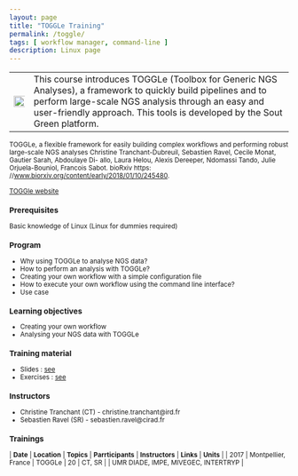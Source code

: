 ```yaml
---
layout: page
title: "TOGGLe Training"
permalink: /toggle/
tags: [ workflow manager, command-line ]
description: Linux page
---
```

<table class="table-contact">
<tr>
<td><img width="200%" class="img-responsive" src="{{ site.url }}/images/toggleLogo2.png" alt="" />
</td>
<td>
This course introduces TOGGLe (Toolbox for Generic NGS Analyses), a framework to quickly build pipelines and to perform large-scale NGS analysis through an easy and user-friendly approach. This tools is developed by the Sout Green platform.
</td>
</tr>
</table>

<small>TOGGLe, a flexible framework for easily building complex workflows and performing robust large-scale NGS analyses
Christine Tranchant-Dubreuil, Sebastien Ravel, Cecile Monat, Gautier Sarah, Abdoulaye Di- allo, Laura Helou, Alexis Dereeper, Ndomassi Tando, Julie Orjuela-Bouniol, Francois Sabot. bioRxiv https: //www.biorxiv.org/content/early/2018/01/10/245480.

[TOGGle website](http://toggle.southgreen.fr)

### Prerequisites
Basic knowledge of Linux (Linux for dummies required)

<div id="colonne1">
<h3>Program</h3>
<ul>
<li>Why using TOGGLe to analyse NGS data?</li>
<li>How to perform an analysis with TOGGLe?</li>
<li>Creating your own workflow with a simple configuration file</li>
<li>How to execute your own workflow using the command line interface?</li>
<li>Use case</li>
</ul>
</div>

<div id="colonne2">
<h3>Learning objectives</h3>
<ul>
<li>Creating your own workflow</li> 
<li>Analysing your NGS data with TOGGLe</li>
</ul>
</div>

<div id="colonne3">
<h3>Training material</h3>
<ul>
<li>Slides : <a target="_blank" href="{{ site.url }}/files/toggle.pdf">see</a></li>
<li>Exercises : <a target="_blank" href="{{ site.url }}/files/toggle-tp.pdf">see</a></li>

</ul>
</div>

<div id="nextInline" class="clearfix">
<h3>Instructors</h3>
<ul>
<li>Christine Tranchant (CT) - christine.tranchant@ird.fr</li>
<li>Sebastien Ravel (SR) - sebastien.ravel@cirad.fr</li>
</ul>
</div>

### Trainings

| **Date** | **Location** | **Topics** | **Parrticipants** | **Instructors** | **Links** | **Units** |
| 2017 | Montpellier, France | TOGGLe  | 20 | CT, SR | | UMR DIADE, IMPE, MIVEGEC, INTERTRYP |


